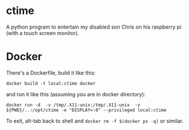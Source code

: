 ctime
=====

A python program to entertain my disabled son Chris on his raspberry pi (with a touch screen monitor).

Docker
======

There's a Dockerfile, build it like this:

	docker build -t local:ctime docker

and run it like this (assuming you are in docker directory):

	docker run -d  -v /tmp/.X11-unix:/tmp/.X11-unix  -v ${PWD}/..:/opt/ctime -e "DISPLAY=:0" --privileged local:ctime

To exit, alt-tab back to shell and `docker rm -f $(docker ps -q)` or similar.
